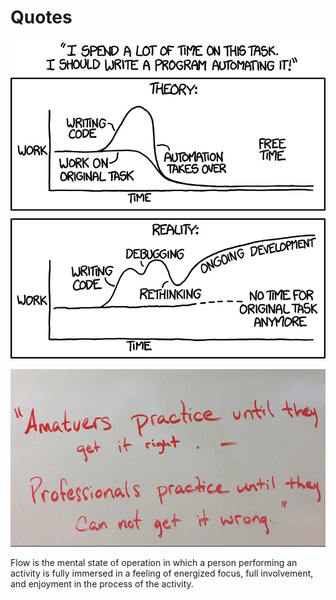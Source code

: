 # Quotes

![](.gitbook/assets/eletb_cx0aabg-s.jpeg)

![](.gitbook/assets/a319b50.jpg)

Flow is the mental state of operation in which a person performing an activity is fully immersed in a feeling of energized focus, full involvement, and enjoyment in the process of the activity.



